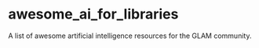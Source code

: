 # awesome_ai_for_libraries
A list of awesome artificial intelligence resources for the GLAM community.
